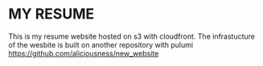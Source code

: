 # MY RESUME

This is my resume website hosted on s3 with cloudfront. The infrastucture of the wesbite is built on another repository with pulumi https://github.com/aliciousness/new_website
